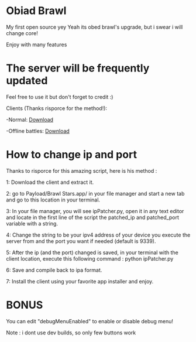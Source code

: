 # Obiad Brawl
 My first open source yey
Yeah its obed brawl's upgrade, but i swear i will change core!

Enjoy with many features

# The server will be frequently updated

Feel free to use it but don't forget to credit :)

Clients (Thanks risporce for the method!):
  
  
  -Normal: [Download](https://www.mediafire.com/file/c7ggzm4q710k01f/BrawlV1Primo.ipa/file)
 
 
  -Offline battles: [Download](https://www.mediafire.com/file/zqeybmlcua3kjzz/BrawlV1PrimoOfflineBattles.ipa/file)


  # How to change ip and port
  
  Thanks to risporce for this amazing script, here is his method :

  1: Download the client and extract it.
  
  2: go to Payload/Brawl Stars.app/ in your file manager and start a new tab and go to this location in your terminal.
  
  3: In your file manager, you will see ipPatcher.py, open it in any text editor and locate in the first line of the script the patched_ip and patched_port variable with a string.
  
  4: Change the string to be your ipv4 address of your device you execute the server from and  the port you want if needed (default is 9339).
  
  5: After the ip (and the port) changed is saved, in your terminal with the client location, execute this following command : python ipPatcher.py
  
  6: Save and compile back to ipa format.
  
  7: Install the client using your favorite app installer and enjoy.

  # BONUS
  You can edit "debugMenuEnabled" to enable or disable debug menu!
  
  Note : i dont use dev builds, so only few buttons work